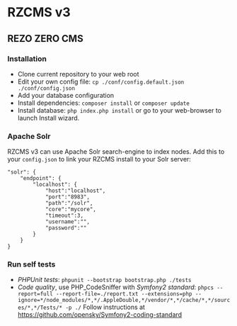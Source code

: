# RZCMS v3
## REZO ZERO CMS

### Installation

* Clone current repository to your web root
* Edit your own config file: `cp ./conf/config.default.json ./conf/config.json`
* Add your database configuration
* Install dependencies: `composer install` or `composer update`
* Install database: `php index.php install` or go to your web-browser to launch Install wizard.

### Apache Solr

RZCMS v3 can use Apache Solr search-engine to index nodes.
Add this to your `config.json` to link your RZCMS install to your Solr server:

```
"solr": {
    "endpoint": {
        "localhost": {
            "host":"localhost",
            "port":"8983",
            "path":"/solr",
            "core":"mycore",
            "timeout":3,
            "username":"",
            "password":""
        }
    }
}
```

### Run self tests

* *PHPUnit tests*: `phpunit --bootstrap bootstrap.php ./tests`
* *Code quality*, use PHP_CodeSniffer with *Symfony2 standard*:
`phpcs --report=full --report-file=./report.txt --extensions=php --ignore=*/node_modules/*,*/.AppleDouble,*/vendor/*,*/cache/*,*/sources/*,*/Tests/* -p ./`
Follow instructions at https://github.com/opensky/Symfony2-coding-standard
